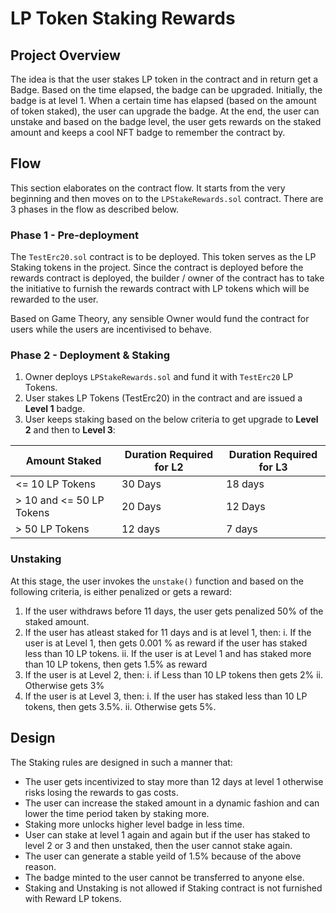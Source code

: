 # LP Token Staking Rewards

## Project Overview
The idea is that the user stakes LP token in the contract and in return get a Badge. Based on the time elapsed, the badge can be upgraded. Initially, the badge is at level 1. When a certain time has elapsed (based on the amount of token staked), the user can upgrade the badge.
At the end, the user can unstake and based on the badge level, the user gets rewards on the staked amount and keeps a cool NFT badge to remember the contract by.

## Flow

This section elaborates on the contract flow. It starts from the very beginning and then moves on to the `LPStakeRewards.sol` contract. There are 3 phases in the flow as described below.

### Phase 1 - Pre-deployment
The `TestErc20.sol` contract is to be deployed. This token serves as the LP Staking tokens in the project. Since the contract is deployed before the rewards contract is deployed, the builder / owner of the contract has to take the initiative to furnish the rewards contract with LP tokens which will be rewarded to the user. 

Based on Game Theory, any sensible Owner would fund the contract for users while the users are incentivised to behave.

### Phase 2 - Deployment & Staking
1. Owner deploys `LPStakeRewards.sol` and fund it with `TestErc20` LP Tokens.
2. User stakes LP Tokens (TestErc20) in the contract and are issued a **Level 1** badge.
3. User keeps staking based on the below criteria to get upgrade to **Level 2** and then to **Level 3**:

| Amount Staked | Duration Required for L2 | Duration Required for L3 |
| ------------- | ------------------------ | ------------------------ |
| <= 10 LP Tokens | 30 Days | 18 days |
| > 10 and <= 50 LP Tokens | 20 Days | 12 Days |
| > 50 LP Tokens | 12 days | 7 days |

### Unstaking

At this stage, the user invokes the `unstake()` function and based on the following criteria, is either penalized or gets a reward:
1. If the user withdraws before 11 days, the user gets penalized 50% of the staked amount.
2. If the user has atleast staked for 11 days and is at level 1, then:
    i. If the user is at Level 1, then gets 0.001 % as reward if the user has staked less than 10 LP tokens.
    ii. If the user is at Level 1 and has staked more than 10 LP tokens, then gets 1.5% as reward
3. If the user is at Level 2, then:
    i. if Less than 10 LP tokens then gets 2%
    ii. Otherwise gets 3%
4. If the user is at Level 3, then:
    i. If the user has staked less than 10 LP tokens, then gets 3.5%.
    ii. Otherwise gets 5%.

## Design
The Staking rules are designed in such a manner that:
- The user gets incentivized to stay more than 12 days at level 1 otherwise risks losing the rewards to gas costs.
- The user can increase the staked amount in a dynamic fashion and can lower the time period taken by staking more.
- Staking more unlocks higher level badge in less time.
- User can stake at level 1 again and again but if the user has staked to level 2 or 3 and then unstaked, then the user cannot stake again.
- The user can generate a stable yeild of 1.5% because of the above reason.
- The badge minted to the user cannot be transferred to anyone else.
- Staking and Unstaking is not allowed if Staking contract is not furnished with Reward LP tokens.

